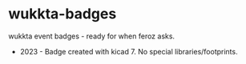 # wukkta-badges

wukkta event badges - ready for when feroz asks.

* 2023 - Badge created with kicad 7. No special libraries/footprints.
